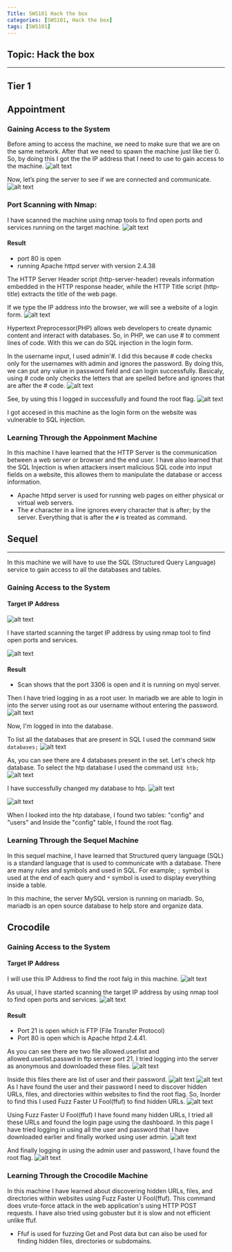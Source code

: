 ```yaml
---
Title: SWS101 Hack the box
categories: [SWS101, Hack the box]
tags: [SWS101] 
---
```

## Topic: Hack the box
---

## Tier 1

## Appointment

### Gaining Access to the System

Before aming to access the machine, we need to make sure that we are on the same network. After that we need to spawn the machine just like tier 0. So, by doing this I got the the IP address that I need to use to gain access to the machine.
![alt text](../appoinment/ip.png)

 Now, let’s ping the server to see if we are connected and communicate.
![alt text](../appoinment/ping.png)

### Port Scanning with Nmap:
I have scanned the machine using nmap tools to find open ports and services running on the target machine.
![alt text](../appoinment/nmap.png)

#### Result
* port 80 is open
* running Apache httpd server with version 2.4.38

The HTTP Server Header script (http-server-header) reveals information embedded in the HTTP response header, while the HTTP Title script (http-title) extracts the title of the web page.

If we type the IP address into the browser, we will see a website of a login form.
![alt text](../appoinment/login.png)

Hypertext Preprocessor(PHP) allows web developers to create dynamic content and interact with databases. So, in PHP, we can use # to comment lines of code. With this we can do SQL injection in the login form.

In the username input, I used admin'#. I did this because # code checks only for the usernames with admin and ignores the password. By doing this, we can put any value in password field and can login successfully. Basicaly, using # code only checks the letters that are spelled before and ignores that are after the # code.
![alt text](../appoinment/admin.png)

See, by using this I logged in successfully and found the root flag.
![alt text](../appoinment/flag.png)

I got accesed in this machine as the login form on the website was vulnerable to SQL injection.
### Learning Through the Appoinment Machine
In this machine I have learned that the HTTP Server is the communication between a web server or browser and the end user. I have also learned that the SQL Injection is when attackers insert malicious SQL code into input fields on a website, this allowes them to manipulate the database or access information.
* Apache httpd server is used for running web pages on either physical or virtual web servers.
* The `#` character in a line ignores every character that is after; by the server. Everything that is after the `#` is treated as command.

## Sequel
---

In this machine we will have to use the SQL (Structured Query Language) service to gain access to all the databases and tables.

### Gaining Access to the System

#### Target IP Address

![alt text](../sequel/ip.png)

I have started scanning the target IP address by using nmap tool to find open ports and services.

![alt text](../sequel/nmap.png)

#### Result
* Scan shows that the port 3306 is open and it is running on myql server.

Then I have tried logging in as a root user. In mariadb we are able to login in into the server using root as our username without entering the password.
![alt text](../sequel/root.png)

Now, I'm logged in into the database.

To list all the databases that are present in SQL I used the command `SHOW databases;`
![alt text](../sequel/show.png)

As, you can see there are 4 databases present in the set. Let's check htp database. To select the htp database I used the command `USE htb;`
![alt text](../sequel/use.png)

I have successfully changed my database to htp.
![alt text](../sequel/tables.png)

![alt text](../sequel/config.png)

When I looked into the htp database, I found two tables: "config" and "users" and Inside the "config" table, I found the root flag.

### Learning Through the Sequel Machine
In this sequel machine, I have learned that Structured query language (SQL) is a standard language that is  used to communicate with a database. There are many rules and symbols and used in SQL. For example; `;` symbol is used at the end of each query and `*` symbol is used to display everything inside a table.

In this machine, the server MySQL version is running on mariadb. So, mariadb is an open source database to help store and organize data.

## Crocodile

### Gaining Access to the System
#### Target IP Address
I will use this IP Address to find the root falg in this machine.
![alt text](../crocodile/ip.png)

As usual, I have started scanning the target IP address by using nmap tool to find open ports and services.
![alt text](../crocodile/nmap.png)

#### Result 
* Port 21 is open which is FTP (File Transfer Protocol)
* Port 80 is open which is Apache httpd 2.4.41.

As you can see there are two file allowed.userlist and allowed.userlist.passwd in ftp server port 21. I tried logging into the server as anonymous and downloaded these files.
![alt text](../crocodile/fttp.png)

Inside this files there are list of user and their password.
![alt text](../crocodile/user.png)  ![alt text](../crocodile/pass.png)
As I have found the user and their password I need to discover hidden URLs, files, and directories within websites to find the root flag. So, Inorder to find this I used Fuzz Faster U Fool(ffuf) to find hidden URLs.
![alt text](../crocodile/ffuf.png)

Using Fuzz Faster U Fool(ffuf) I have found many hidden URLs, I tried all these URLs and found the login page using the dashboard. In this page I have tried logging in using all the user and password that I have downloaded earlier and finally worked using user admin. 
![alt text](../crocodile/login.png)

And finally logging in using the admin user and password, I have found the root flag.
![alt text](../crocodile/flag.png)

### Learning Through the Crocodile Machine
In this machine I have learned about discovering hidden URLs, files, and directories within websites using Fuzz Faster U Fool(ffuf). This command does vrute-force attack in the web application's using HTTP POST requests. I have also tried using gobuster but it is slow and not efficient unlike ffuf.
* Ffuf is used for fuzzing Get and Post data but can also be used for finding hidden files, directories or subdomains.

